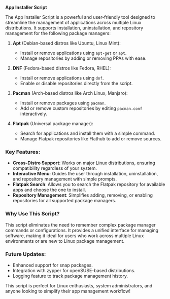 **App Installer Script**

The App Installer Script is a powerful and user-friendly tool designed to streamline the management of applications across multiple Linux distributions. It supports installation, uninstallation, and repository management for the following package managers:

1. **Apt** (Debian-based distros like Ubuntu, Linux Mint):
   - Install or remove applications using `apt-get` or `apt`.
   - Manage repositories by adding or removing PPAs with ease.

2. **DNF** (Fedora-based distros like Fedora, RHEL):
   - Install or remove applications using `dnf`.
   - Enable or disable repositories directly from the script.

3. **Pacman** (Arch-based distros like Arch Linux, Manjaro):
   - Install or remove packages using `pacman`.
   - Add or remove custom repositories by editing `pacman.conf` interactively.

4. **Flatpak** (Universal package manager):
   - Search for applications and install them with a simple command.
   - Manage Flatpak repositories like Flathub to add or remove sources.

### Key Features:
- **Cross-Distro Support**: Works on major Linux distributions, ensuring compatibility regardless of your system.
- **Interactive Menu**: Guides the user through installation, uninstallation, and repository management with simple prompts.
- **Flatpak Search**: Allows you to search the Flatpak repository for available apps and choose the one to install.
- **Repository Management**: Simplifies adding, removing, or enabling repositories for all supported package managers.

### Why Use This Script?
This script eliminates the need to remember complex package manager commands or configurations. It provides a unified interface for managing software, making it ideal for users who work across multiple Linux environments or are new to Linux package management.

### Future Updates:
- Enhanced support for snap packages.
- Integration with zypper for openSUSE-based distributions.
- Logging feature to track package management history.

This script is perfect for Linux enthusiasts, system administrators, and anyone looking to simplify their app management workflow!
